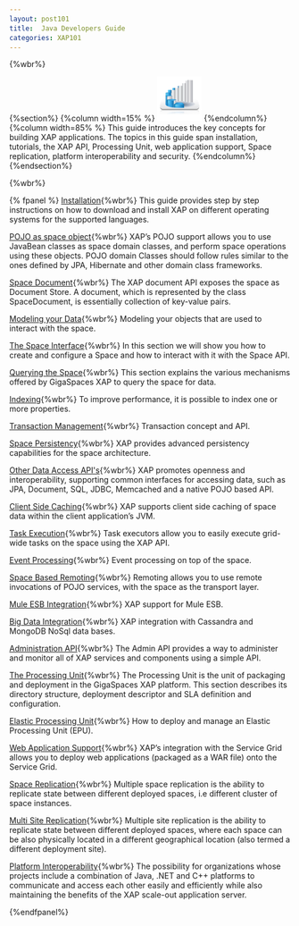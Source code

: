```yaml
---
layout: post101
title:  Java Developers Guide
categories: XAP101
---
```


{%wbr%}

{%section%}
{%column width=15% %}
<img src="/attachment_files/subject/imc.png" width="80" height="80">
{%endcolumn%}
{%column width=85% %}
This guide introduces the key concepts for building XAP applications. The topics in this guide span installation, tutorials, the XAP API, Processing Unit, web application support, Space replication, platform interoperability and security.
{%endcolumn%}
{%endsection%}

{%wbr%}

{% fpanel %}
[Installation](./installation.html){%wbr%}
This guide provides step by step instructions on how to download and install XAP on different operating systems for the supported languages.

[POJO as space object](./pojo-overview.html){%wbr%}
XAP’s POJO support allows you to use JavaBean classes as space domain classes, and perform space operations using these objects. POJO domain Classes should follow rules similar to the ones defined by JPA, Hibernate and other domain class frameworks.


[Space Document](./document-overview.html){%wbr%}
The XAP document API exposes the space as Document Store. A document, which is represented by the class SpaceDocument, is essentially collection of key-value pairs.

[Modeling your Data](./modeling-your-data.html){%wbr%}
Modeling your objects that are used to interact with the space.

[The Space Interface](./the-gigaspace-interface-overview.html){%wbr%}
In this section we will show you how to create and configure a Space and how to interact with it with the Space API.

[Querying the Space](./querying-the-space.html){%wbr%}
This section explains the various mechanisms offered by GigaSpaces XAP to query the space for data.

[Indexing](./indexing-overview.html){%wbr%}
To improve performance, it is possible to index one or more properties.

[Transaction Management](./transaction-overview.html){%wbr%}
Transaction concept and API.

[Space Persistency](./space-persistency-overview.html){%wbr%}
XAP provides advanced persistency capabilities for the space architecture.

[Other Data Access API's](./other-data-access-apis.html){%wbr%}
XAP promotes openness and interoperability, supporting common interfaces for accessing data, such as JPA, Document, SQL, JDBC, Memcached and a native POJO based API.

[Client Side Caching](./client-side-caching.html){%wbr%}
XAP supports client side caching of space data within the client application’s JVM.

[Task Execution](./task-execution-overview.html){%wbr%}
Task executors allow you to easily execute grid-wide tasks on the space using the XAP API.

[Event Processing](./event-processing.html){%wbr%}
Event processing on top of the space.

[Space Based Remoting](./space-based-remoting-overview.html){%wbr%}
Remoting allows you to use remote invocations of POJO services, with the space as the transport layer.


[Mule ESB Integration](./mule-esb.html){%wbr%}
XAP  support for Mule ESB.

[Big Data Integration](./big-data.html){%wbr%}
XAP integration with Cassandra and MongoDB NoSql data bases.

[Administration API](./administration-and-monitoring-overview.html){%wbr%}
The Admin API provides a way to administer and monitor all of XAP services and components using a simple API.

[The Processing Unit](./the-processing-unit-overview.html){%wbr%}
The Processing Unit is the unit of packaging and deployment in the GigaSpaces XAP platform. This section describes its directory structure, deployment descriptor and SLA definition and configuration.

[Elastic Processing Unit](./elastic-processing-unit-overview.html){%wbr%}
How to deploy and manage an Elastic Processing Unit (EPU).

[Web Application Support](./web-application-overview.html){%wbr%}
XAP’s integration with the Service Grid allows you to deploy web applications (packaged as a WAR file) onto the Service Grid.

[Space Replication](./multi-space-replication-overview.html){%wbr%}
Multiple space replication is the ability to replicate state between different deployed spaces, i.e different cluster of space instances.

[Multi Site Replication](./multi-site-replication-overview.html){%wbr%}
Multiple site replication is the ability to replicate state between different deployed spaces, where each space can be also physically located in a different geographical location (also termed a different deployment site).

[Platform Interoperability](./interoperability-overview.html){%wbr%}
The possibility for organizations whose projects include a combination of Java, .NET and C++ platforms to communicate and access each other easily and efficiently while also maintaining the benefits of the XAP scale-out application server.

{%endfpanel%}

